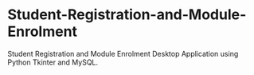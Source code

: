 # Student-Registration-and-Module-Enrolment
Student Registration and Module Enrolment Desktop Application using Python Tkinter and MySQL.
